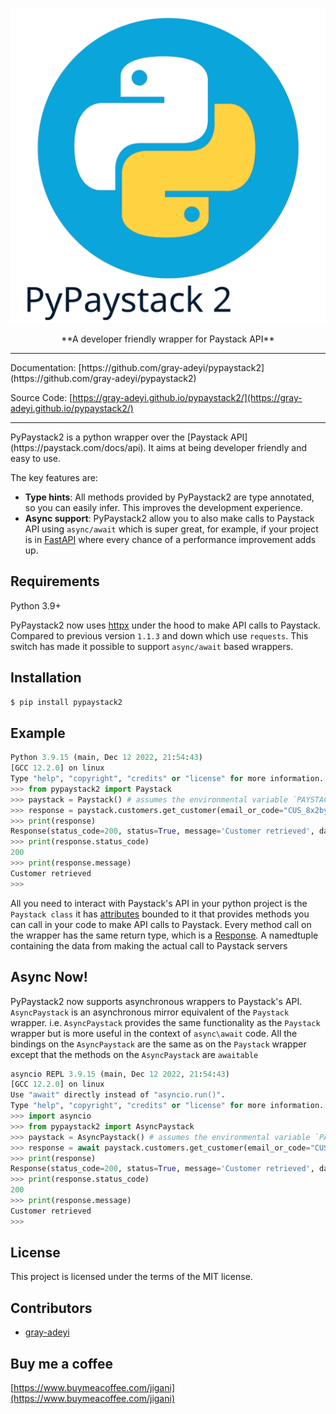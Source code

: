 ![PyPaystack2 logo](assets/pypaystack2.svg)
<center>**A developer friendly wrapper for Paystack API**</center>
<hr/>
Documentation: [https://github.com/gray-adeyi/pypaystack2](https://github.com/gray-adeyi/pypaystack2)

Source Code: [https://gray-adeyi.github.io/pypaystack2/](https://gray-adeyi.github.io/pypaystack2/)
<hr/>
PyPaystack2 is a python wrapper over the [Paystack API](https://paystack.com/docs/api). It aims at being 
developer friendly and easy to use.

The key features are:

* **Type hints**: All methods provided by PyPaystack2 are type annotated, so you can easily infer. This improves the
  development experience.
* **Async support**: PyPaystack2 allow you to also make calls to Paystack API using `async/await` which is super great,
  for example, if your project is in [FastAPI](https://fastapi.tiangolo.com/) where every chance of a performance 
  improvement adds up.

## Requirements
Python 3.9+

PyPaystack2 now uses [httpx](https://www.python-httpx.org/) under the hood to make API calls to Paystack. Compared
to previous version `1.1.3` and down which use `requests`. This switch has made it possible to support `async/await`
based wrappers.

## Installation
```bash
$ pip install pypaystack2
```

## Example
```python
Python 3.9.15 (main, Dec 12 2022, 21:54:43) 
[GCC 12.2.0] on linux
Type "help", "copyright", "credits" or "license" for more information.
>>> from pypaystack2 import Paystack
>>> paystack = Paystack() # assumes the environmental variable `PAYSTACK_AUTHORIZATION_KEY=paystack integration secret key` is set. if not, you can alternatively pass it into the `Paystack` instantiation like so Paystack(auth_key='paystack integration secret key')
>>> response = paystack.customers.get_customer(email_or_code="CUS_8x2byd6x3dk5hp0")
>>> print(response)
Response(status_code=200, status=True, message='Customer retrieved', data={'transactions': [], 'subscriptions': [], 'authorizations': [{'authorization_code': 'AUTH_ohnpjcd7z9', 'bin': '408408', 'last4': '4081', 'exp_month': '12', 'exp_year': '2030', 'channel': 'card', 'card_type': 'visa ', 'bank': 'TEST BANK', 'country_code': 'NG', 'brand': 'visa', 'reusable': True, 'signature': 'SIG_JOdryeujwrsZryg0Lkrg', 'account_name': None}], 'first_name': 'john', 'last_name': 'doe', 'email': 'johndoe@example.com', 'phone': None, 'metadata': None, 'domain': 'test', 'customer_code': 'CUS_8x2byd6x3dk5hp0', 'risk_action': 'default', 'id': 87934333, 'integration': 630606, 'createdAt': '2022-07-25T03:46:01.000Z', 'updatedAt': '2022-07-25T03:46:01.000Z', 'created_at': '2022-07-25T03:46:01.000Z', 'updated_at': '2022-07-25T03:46:01.000Z', 'total_transactions': 0, 'total_transaction_value': [], 'dedicated_account': None, 'identified': False, 'identifications': None})
>>> print(response.status_code)
200
>>> print(response.message)
Customer retrieved
>>> 

```
All you need to interact with Paystack's API in your python project is the `Paystack class` it has [attributes](how-to-guides.md#bindings-on-the-paystack-object)
bounded to it that provides methods you can call in your code to make API calls to Paystack. Every method call on the wrapper
has the same return type, which is a [Response](reference/index.md#pypaystack2.utils.Response). A namedtuple containing the data from making the actual call to Paystack servers

## Async Now!
PyPaystack2 now supports asynchronous wrappers to Paystack's API. `AsyncPaystack` is an asynchronous mirror equivalent
of the `Paystack` wrapper. i.e. `AsyncPaystack` provides the same functionality as the `Paystack` wrapper but is more
useful in the context of `async\await` code. All the bindings on the `AsyncPaystack` are the same as on the `Paystack`
wrapper except that the methods on the `AsyncPaystack` are `awaitable`
```python
asyncio REPL 3.9.15 (main, Dec 12 2022, 21:54:43) 
[GCC 12.2.0] on linux
Use "await" directly instead of "asyncio.run()".
Type "help", "copyright", "credits" or "license" for more information.
>>> import asyncio
>>> from pypaystack2 import AsyncPaystack
>>> paystack = AsyncPaystack() # assumes the environmental variable `PAYSTACK_AUTHORIZATION_KEY=paystack integration secret key` is set. if not, you can alternatively pass it into the `AsyncPaystack` instantiation like so AsyncPaystack(auth_key='paystack integration secret key')
>>> response = await paystack.customers.get_customer(email_or_code="CUS_8x2byd6x3dk5hp0")
>>> print(response)
Response(status_code=200, status=True, message='Customer retrieved', data={'transactions': [], 'subscriptions': [], 'authorizations': [{'authorization_code': 'AUTH_ohnpjcd7z9', 'bin': '408408', 'last4': '4081', 'exp_month': '12', 'exp_year': '2030', 'channel': 'card', 'card_type': 'visa ', 'bank': 'TEST BANK', 'country_code': 'NG', 'brand': 'visa', 'reusable': True, 'signature': 'SIG_JOdryeujwrsZryg0Lkrg', 'account_name': None}], 'first_name': 'john', 'last_name': 'doe', 'email': 'johndoe@example.com', 'phone': None, 'metadata': None, 'domain': 'test', 'customer_code': 'CUS_8x2byd6x3dk5hp0', 'risk_action': 'default', 'id': 87934333, 'integration': 630606, 'createdAt': '2022-07-25T03:46:01.000Z', 'updatedAt': '2022-07-25T03:46:01.000Z', 'created_at': '2022-07-25T03:46:01.000Z', 'updated_at': '2022-07-25T03:46:01.000Z', 'total_transactions': 0, 'total_transaction_value': [], 'dedicated_account': None, 'identified': False, 'identifications': None})
>>> print(response.status_code)
200
>>> print(response.message)
Customer retrieved
>>> 

```

## License

This project is licensed under the terms of the MIT license.

## Contributors

- [gray-adeyi](https://github.com/gray-adeyi)

## Buy me a coffee

[https://www.buymeacoffee.com/jigani](https://www.buymeacoffee.com/jigani)